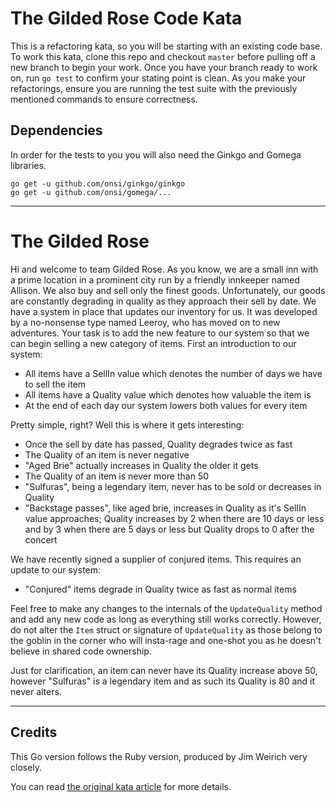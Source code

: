 # The Gilded Rose Code Kata

This is a refactoring kata, so you will be starting with an existing
code base.  To work this kata, clone this repo and checkout `master`
before pulling off a new branch to begin your work. Once you have your
branch ready to work on, run `go test` to confirm your stating point is
clean. As you make your refactorings, ensure you are running the test
suite with the previously mentioned commands to ensure correctness.

## Dependencies

In order for the tests to you you will also need the Ginkgo and Gomega
libraries.

    go get -u github.com/onsi/ginkgo/ginkgo
    go get -u github.com/onsi/gomega/...

<hr />

# The Gilded Rose

Hi and welcome to team Gilded Rose. As you know, we are a small inn
with a prime location in a prominent city run by a friendly innkeeper
named Allison. We also buy and sell only the finest goods.
Unfortunately, our goods are constantly degrading in quality as they
approach their sell by date. We have a system in place that updates our
inventory for us. It was developed by a no-nonsense type named Leeroy,
who has moved on to new adventures. Your task is to add the new feature
to our system so that we can begin selling a new category of items.
First an introduction to our system:

- All items have a SellIn value which denotes the number of days we
  have to sell the item
- All items have a Quality value which denotes how valuable the item
  is
- At the end of each day our system lowers both values for every item

Pretty simple, right? Well this is where it gets interesting:

  - Once the sell by date has passed, Quality degrades twice as fast
  - The Quality of an item is never negative
  - "Aged Brie" actually increases in Quality the older it gets
  - The Quality of an item is never more than 50
  - "Sulfuras", being a legendary item, never has to be sold or
    decreases in Quality
  - "Backstage passes", like aged brie, increases in Quality as it's
    SellIn value approaches; Quality increases by 2 when there are 10
    days or less and by 3 when there are 5 days or less but Quality
    drops to 0 after the concert

We have recently signed a supplier of conjured items. This requires an update to our system:

- "Conjured" items degrade in Quality twice as fast as normal items

Feel free to make any changes to the internals of the `UpdateQuality`
method and add any new code as long as everything still works correctly.
However, do not alter the `Item` struct or signature of `UpdateQuality`
as those belong to the goblin in the corner who will insta-rage and
one-shot you as he doesn't believe in shared code ownership.

Just for clarification, an item can never have its Quality increase
above 50, however "Sulfuras" is a legendary item and as such its
Quality is 80 and it never alters.

<hr />

## Credits

This Go version follows the Ruby version, produced by Jim Weirich very
closely.

You can read [the original kata article](http://iamnotmyself.com/2011/02/13/refactor-this-the-gilded-rose-kata/) for more details.
